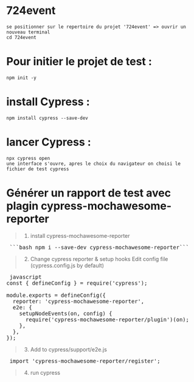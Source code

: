 # 724event
    se positionner sur le repertoire du projet '724event' => ouvrir un nouveau terminal
    cd 724event
# Pour initier le projet de test :
    npm init -y
# install Cypress : 
    npm install cypress --save-dev
# lancer Cypress : 
    npx cypress open
    une interface s'ouvre, apres le choix du navigateur on choisi le fichier de test cypress

# Générer un rapport de test avec plagin cypress-mochawesome-reporter 
> 1. install cypress-mochawesome-reporter
  
  <pre> ```bash npm i --save-dev cypress-mochawesome-reporter``` </pre>

> 2. Change cypress reporter & setup hooks
    Edit config file (cypress.config.js by default)

  <pre> javascript
const { defineConfig } = require('cypress');

module.exports = defineConfig({
  reporter: 'cypress-mochawesome-reporter',
  e2e: {
    setupNodeEvents(on, config) {
      require('cypress-mochawesome-reporter/plugin')(on);
    },
  },
});</pre>

> 3. Add to cypress/support/e2e.js
  <pre> import 'cypress-mochawesome-reporter/register'; </pre>

> 4. run cypress
   


























